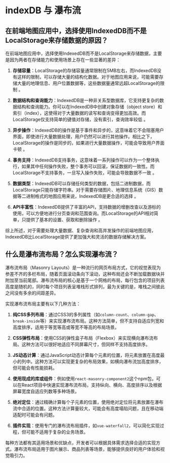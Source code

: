 
# indexDB 与 瀑布流


## 在前端地图应用中，选择使用IndexedDB而不是LocalStorage来存储数据的原因？

在前端地图应用中，选择使用IndexedDB而不是LocalStorage来存储数据，主要是因为两者在存储能力和使用场景上存在一些显著的差异：

1. **存储容量**：LocalStorage的存储容量通常限制在5MB左右，而IndexedDB没有这样的限制，可以存储大量的结构化数据。对于地图应用来说，可能需要存储大量的地理信息、用户位置数据等，这些数据量通常远超LocalStorage的限制 。

2. **数据结构和查询能力**：IndexedDB是一种非关系型数据库，它支持更复杂的数据结构和查询能力。你可以在IndexedDB中创建对象存储（object store）和索引（index），这使得对于大量数据的读写和查询变得更加高效。而LocalStorage仅支持简单的键值对存储，没有索引，查询效率较低 。

3. **异步操作**：IndexedDB的操作是基于事件和异步的，这意味着它不会阻塞用户界面，即使进行大量数据处理，用户仍然可以进行其他操作。相比之下，LocalStorage的操作是同步的，如果进行大量数据操作，可能会导致用户界面卡顿 。

4. **事务支持**：IndexedDB支持事务，这意味着一系列操作可以作为一个整体执行，如果其中任何操作失败，整个事务可以回滚，保证数据的一致性。而LocalStorage不支持事务，一旦写入操作失败，可能会导致数据不一致 。

5. **数据类型**：IndexedDB可以存储任何类型的数据，包括二进制数据，而LocalStorage只能存储字符串。对于需要存储图片、地理信息系统（GIS）数据等二进制格式的地图应用来说，IndexedDB是更合适的选择 。

6. **API丰富性**：IndexedDB提供了丰富的API，支持数据的增删改查以及游标的使用，可以方便地进行分页查询和范围查询。而LocalStorage的API相对简单，只提供了基本的设置、获取和删除操作 。

综上所述，对于需要处理大量数据、复杂查询和高并发操作的前端地图应用，IndexedDB比LocalStorage提供了更加强大和灵活的数据存储解决方案。


## 什么是瀑布流布局？怎么实现瀑布流？

瀑布流布局（Masonry Layouts）是一种流行的网页布局方式，它的视觉表现为参差不齐的多栏布局，随着页面滚动条向下滚动，这种布局还会不断加载数据块并附加至当前尾部。瀑布流布局的核心是基于一个网格的布局，每行包含的项目列表高度是随机的，同时每个项目列表呈堆栈形式排列，最为关键的是，堆栈之间彼此之间没有多余的间距差异。

实现瀑布流布局主要有以下几种方法：

1. **纯CSS多列布局**：通过CSS3的多列属性（如`column-count`、`column-gap`、`break-inside`等）来实现瀑布流布局。这种方法简单，但不支持自适应列宽和高度排序，适用于等宽等高或等宽不等高的布局场景。

2. **CSS弹性布局**：使用CSS的弹性盒子布局（Flexbox）来实现横向瀑布流布局。这种方法可以很好地适应不同屏幕尺寸，但同样不支持高度排序。

3. **JS动态计算**：通过JavaScript动态计算每个元素的位置，将元素放置在高度最小的列中。这种方法可以实现更复杂的布局效果，如横向瀑布流加高度排序，但可能会有性能损耗。

4. **使用现成的库或组件**：例如使用`react-masonry-component2`这个npm包，可以在React项目中快速实现瀑布流布局，支持纵向、横向、高度排序以及根据屏幕宽度自适应列数等多种场景。

5. **绝对定位**：通过精确计算每个子元素的位置，使用绝对定位将元素放置在瀑布流中合适的位置。这种方法计算量较大，可能会有高度塌陷问题，且在移动端适配时可能会有问题。

6. **插件实现**：使用专门的瀑布流布局插件，如`vue-waterfall2`，可以简化实现过程，但可能不适用于复杂的业务场景。

每种方法都有其适用场景和优缺点，开发者可以根据具体需求选择合适的实现方式。瀑布流布局适用于图片展示、商品列表等场景，能够提供良好的用户体验和视觉吸引力。
